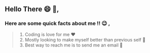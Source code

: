 ## Hello There :smile: :wave:, 

### Here are some quick facts about me !! :wink: , 

> 1) Coding is love for me :heart: 
> 2) Mostly looking to make myself better than previous self :open_hands: 
> 3) Best way to reach me is to send me an email :eyes: 
